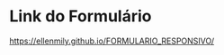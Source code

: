 # Link do Formulário
<a href="https://ellenmily.github.io/FORMULARIO_RESPONSIVO/">https://ellenmily.github.io/FORMULARIO_RESPONSIVO/</a>
